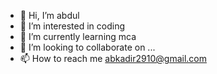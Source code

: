 - 👋 Hi, I’m abdul
- 👀 I’m interested in coding
- 🌱 I’m currently learning mca
- 💞️ I’m looking to collaborate on ...
- 📫 How to reach me abkadir2910@gmail.com

<!---
jailw/jailw is a ✨ special ✨ repository because its `README.md` (this file) appears on your GitHub profile.
You can click the Preview link to take a look at your changes.
--->
